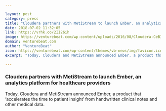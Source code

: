 ```yaml
---

layout: post
category: press
title: "Cloudera partners with MetiStream to launch Ember, an analytics platform for healthcare providers"
date: 2018-07-02 11:32:05
link: https://vrhk.co/2II26ih
image: https://venturebeat.com/wp-content/uploads/2016/08/Cloudera-CeBIT-Australia-Flickr.jpg?fit=1500%2C1000&strip=all
domain: venturebeat.com
author: "VentureBeat"
icon: https://venturebeat.com/wp-content/themes/vb-news/img/favicon.ico
excerpt: "Today, Cloudera and MetiStream announced Ember, a product that ‘accelerates the time to patient insight’ from handwritten clinical notes and other medical data."

---
```


### Cloudera partners with MetiStream to launch Ember, an analytics platform for healthcare providers

Today, Cloudera and MetiStream announced Ember, a product that ‘accelerates the time to patient insight’ from handwritten clinical notes and other medical data.